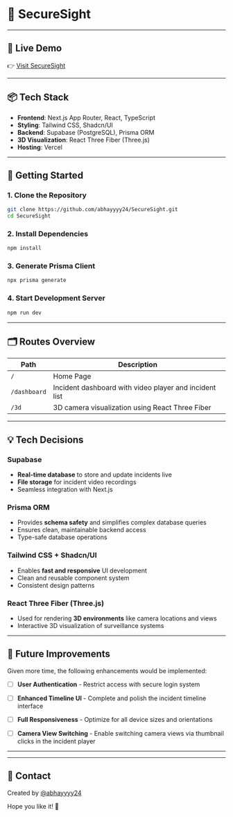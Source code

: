 # 🔐 SecureSight


---

## 🔗 Live Demo

👉 [Visit SecureSight](https://securesight.vercel.app)

---

## 📦 Tech Stack

- **Frontend**: Next.js App Router, React, TypeScript  
- **Styling**: Tailwind CSS, Shadcn/UI  
- **Backend**: Supabase (PostgreSQL), Prisma ORM  
- **3D Visualization**: React Three Fiber (Three.js)  
- **Hosting**: Vercel  

---

## 🚀 Getting Started

### 1. Clone the Repository

```bash
git clone https://github.com/abhayyyy24/SecureSight.git
cd SecureSight
```

### 2. Install Dependencies

```bash
npm install
```

### 3. Generate Prisma Client

```bash
npx prisma generate
```

### 4. Start Development Server

```bash
npm run dev
```

---

## 🗂️ Routes Overview

| Path | Description |
|------|-------------|
| `/` | Home Page |
| `/dashboard` | Incident dashboard with video player and incident list |
| `/3d` | 3D camera visualization using React Three Fiber |

---

## 💡 Tech Decisions

### Supabase
- **Real-time database** to store and update incidents live
- **File storage** for incident video recordings
- Seamless integration with Next.js

### Prisma ORM
- Provides **schema safety** and simplifies complex database queries
- Ensures clean, maintainable backend access
- Type-safe database operations

### Tailwind CSS + Shadcn/UI
- Enables **fast and responsive** UI development
- Clean and reusable component system
- Consistent design patterns

### React Three Fiber (Three.js)
- Used for rendering **3D environments** like camera locations and views
- Interactive 3D visualization of surveillance systems

---


## 🎯 Future Improvements

Given more time, the following enhancements would be implemented:

- [ ] **User Authentication** - Restrict access with secure login system
- [ ] **Enhanced Timeline UI** - Complete and polish the incident timeline interface
- [ ] **Full Responsiveness** - Optimize for all device sizes and orientations
- [ ] **Camera View Switching** - Enable switching camera views via thumbnail clicks in the incident player


---


---

## 📧 Contact

Created by [@abhayyyy24](https://github.com/abhayyyy24)

Hope you like it! 🚀